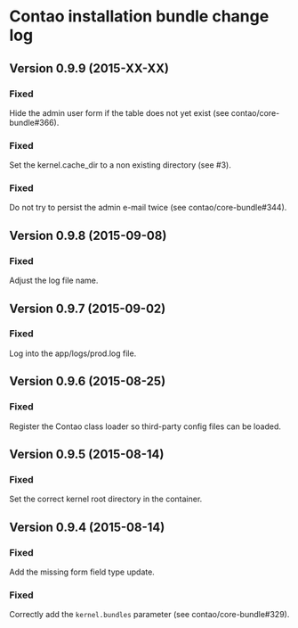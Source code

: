 Contao installation bundle change log
=====================================

Version 0.9.9 (2015-XX-XX)
--------------------------

### Fixed
Hide the admin user form if the table does not yet exist (see contao/core-bundle#366).

### Fixed
Set the kernel.cache_dir to a non existing directory (see #3).

### Fixed
Do not try to persist the admin e-mail twice (see contao/core-bundle#344).


Version 0.9.8 (2015-09-08)
--------------------------

### Fixed
Adjust the log file name.


Version 0.9.7 (2015-09-02)
--------------------------

### Fixed
Log into the app/logs/prod.log file.


Version 0.9.6 (2015-08-25)
--------------------------

### Fixed
Register the Contao class loader so third-party config files can be loaded.


Version 0.9.5 (2015-08-14)
--------------------------

### Fixed
Set the correct kernel root directory in the container.


Version 0.9.4 (2015-08-14)
--------------------------

### Fixed
Add the missing form field type update.

### Fixed
Correctly add the `kernel.bundles` parameter (see contao/core-bundle#329).
